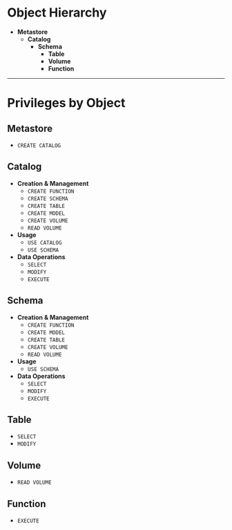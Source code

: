 # Object Hierarchy
 
- **Metastore**  
  - **Catalog**  
    - **Schema**  
      - **Table**  
      - **Volume**  
      - **Function**

---

# Privileges by Object

## Metastore
- `CREATE CATALOG`

## Catalog
- **Creation & Management**  
  - `CREATE FUNCTION`  
  - `CREATE SCHEMA`  
  - `CREATE TABLE`  
  - `CREATE MODEL`  
  - `CREATE VOLUME`  
  - `READ VOLUME`
- **Usage**  
  - `USE CATALOG`  
  - `USE SCHEMA`
- **Data Operations**  
  - `SELECT`  
  - `MODIFY`  
  - `EXECUTE`

## Schema
- **Creation & Management**  
  - `CREATE FUNCTION`  
  - `CREATE MODEL`  
  - `CREATE TABLE`  
  - `CREATE VOLUME`  
  - `READ VOLUME`
- **Usage**  
  - `USE SCHEMA`
- **Data Operations**  
  - `SELECT`  
  - `MODIFY`  
  - `EXECUTE`

## Table
- `SELECT`  
- `MODIFY`

## Volume
- `READ VOLUME`

## Function
- `EXECUTE`
